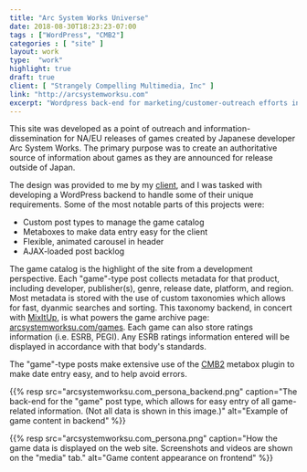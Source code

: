 ```yaml
---
title: "Arc System Works Universe"
date: 2018-08-30T18:23:23-07:00
tags : ["WordPress", "CMB2"]
categories : [ "site" ]
layout: work
type:  "work"
highlight: true
draft: true
client: [ "Strangely Compelling Multimedia, Inc" ]
link: "http://arcsystemworksu.com"
excerpt: "Wordpress back-end for marketing/customer-outreach efforts in North America and EU."
---
```


This site was developed as a point of outreach and information-dissemination for NA/EU releases of games created by Japanese developer Arc System Works. The primary purpose was to create an authoritative source of information about games as they are announced for release outside of Japan.

The design was provided to me by my [client](http://scmedia.com), and I was tasked with developing a WordPress backend to handle some of their unique requirements. Some of the most notable parts of this projects were:

- Custom post types to manage the game catalog
- Metaboxes to make data entry easy for the client
- Flexible, animated carousel in header
- AJAX-loaded post backlog

The game catalog is the highlight of the site from a development perspective. Each "game"-type post collects metadata for that product, including developer, publisher(s), genre, release date, platform, and region. Most metadata is stored with the use of custom taxonomies which allows for fast, dyanmic searches and sorting. This taxonomy backend, in concert with [MixItUp](https://mixitup.kunkalabs.com/), is what powers the game archive page: [arcsystemworksu.com/games](http://arcsystemworksu.com/games/). Each game can also store ratings information (i.e. ESRB, PEGI). Any ESRB ratings information entered will be displayed in accordance with that body's standards.

The "game"-type posts make extensive use of the [CMB2](https://github.com/WebDevStudios/CMB2) metabox plugin to make date entry easy, and to help avoid errors. 

{{% resp src="arcsystemworksu.com_persona_backend.png" caption="The back-end for the \"game\" post type, which allows for easy entry of all game-related information. (Not all data is shown in this image.)" alt="Example of game content in backend" %}}

{{% resp src="arcsystemworksu.com_persona.png" caption="How the game data is displayed on the web site. Screenshots and videos are shown on the \"media\" tab." alt="Game content appearance on frontend" %}}